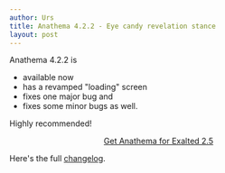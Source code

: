 ```yaml
---
author: Urs
title: Anathema 4.2.2 - Eye candy revelation stance
layout: post
---
```


Anathema 4.2.2 is 
* available now
* has a revamped "loading" screen
* fixes one major bug and
* fixes some minor bugs as well.

Highly recommended!
<ul><center><a href="http://sourceforge.net/project/platformdownload.php?group_id=122320">Get Anathema for Exalted 2.5</a></center></ul>

Here's the full [changelog](https://github.com/anathema/anathema/blob/07b6b77670d5450ca3c43c53a031257f141cea0f/Development_Documentation/Distribution/English/versions.md).
